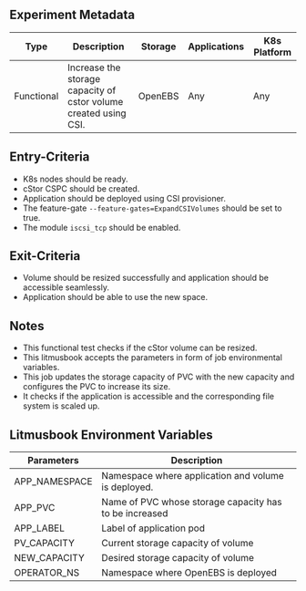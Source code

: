 ## Experiment Metadata

| Type       | Description                                                  | Storage | Applications | K8s Platform |
| ---------- | ------------------------------------------------------------ | ------- | ------------ | ------------ |
| Functional | Increase the storage capacity of cstor volume created using CSI. | OpenEBS | Any          | Any          |

## Entry-Criteria

- K8s nodes should be ready.
- cStor CSPC should be created.
- Application should be deployed using CSI provisioner.
- The feature-gate `--feature-gates=ExpandCSIVolumes` should be set to true.
- The module `iscsi_tcp` should be enabled.

## Exit-Criteria

- Volume should be resized successfully and application should be accessible seamlessly.
- Application should be able to use the new space.

## Notes

- This functional test checks if the cStor volume can be resized.
- This litmusbook accepts the parameters in form of job environmental variables.
- This job updates the storage capacity of PVC with the new capacity and configures the PVC to increase its size.
- It checks if the application is accessible and the corresponding file system is scaled up.

## Litmusbook Environment Variables

| Parameters    | Description                                            |
| ------------- | ------------------------------------------------------ |
| APP_NAMESPACE | Namespace where application and volume is deployed.    |
| APP_PVC       | Name of PVC whose storage capacity has to be increased |
| APP_LABEL     | Label of application pod                               |
| PV_CAPACITY   | Current storage capacity of volume                     |
| NEW_CAPACITY  | Desired storage capacity of volume                     |
| OPERATOR_NS   | Namespace where OpenEBS is deployed                    |

